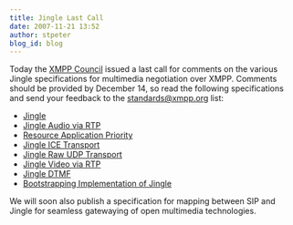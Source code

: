 ```yaml
---
title: Jingle Last Call
date: 2007-11-21 13:52
author: stpeter
blog_id: blog
---
```


Today the [XMPP Council](https://xmpp.org/council/) issued a last call for comments on the various Jingle specifications for multimedia negotiation over XMPP. Comments should be provided by December 14, so read the following specifications and send your feedback to the [standards@xmpp.org](http://mail.jabber.org/mailman/listinfo/standards/) list:

-   [Jingle](https://xmpp.org/extensions/xep-0166.html)
-   [Jingle Audio via RTP](https://xmpp.org/extensions/xep-0167.html)
-   [Resource Application Priority](https://xmpp.org/extensions/xep-0168.html)
-   [Jingle ICE Transport](https://xmpp.org/extensions/xep-0176.html)
-   [Jingle Raw UDP Transport](https://xmpp.org/extensions/xep-0177.html)
-   [Jingle Video via RTP](https://xmpp.org/extensions/xep-0180.html)
-   [Jingle DTMF](https://xmpp.org/extensions/xep-0181.html)
-   [Bootstrapping Implementation of Jingle](https://xmpp.org/extensions/xep-0208.html)

We will soon also publish a specification for mapping between SIP and Jingle for seamless gatewaying of open multimedia technologies.
